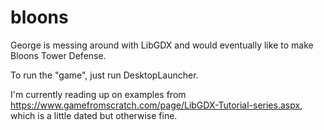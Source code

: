 # bloons
George is messing around with LibGDX and would eventually like to make Bloons Tower Defense.

To run the "game", just run DesktopLauncher.

I'm currently reading up on examples from https://www.gamefromscratch.com/page/LibGDX-Tutorial-series.aspx, which is a little dated but otherwise fine.